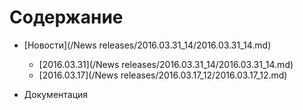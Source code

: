 # Содержание
 * [Новости](/News releases/2016.03.31_14/2016.03.31_14.md)

   * [2016.03.31](/News releases/2016.03.31_14/2016.03.31_14.md)  
   * [2016.03.17](/News releases/2016.03.17_12/2016.03.17_12.md)

* Документация
